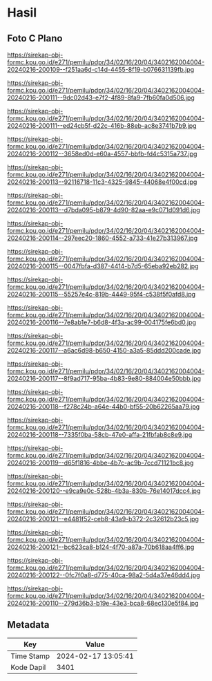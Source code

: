 # Hasil

## Foto C Plano

https://sirekap-obj-formc.kpu.go.id/e271/pemilu/pdpr/34/02/16/20/04/3402162004004-20240216-200109--f251aa6d-c14d-4455-8f19-b076631139fb.jpg

https://sirekap-obj-formc.kpu.go.id/e271/pemilu/pdpr/34/02/16/20/04/3402162004004-20240216-200111--9dc02d43-e7f2-4f89-8fa9-7fb60fa0d506.jpg

https://sirekap-obj-formc.kpu.go.id/e271/pemilu/pdpr/34/02/16/20/04/3402162004004-20240216-200111--ed24cb5f-d22c-416b-88eb-ac8e3741b7b9.jpg

https://sirekap-obj-formc.kpu.go.id/e271/pemilu/pdpr/34/02/16/20/04/3402162004004-20240216-200112--3658ed0d-e60a-4557-bbfb-fd4c5315a737.jpg

https://sirekap-obj-formc.kpu.go.id/e271/pemilu/pdpr/34/02/16/20/04/3402162004004-20240216-200113--92116718-11c3-4325-9845-44068e4f00cd.jpg

https://sirekap-obj-formc.kpu.go.id/e271/pemilu/pdpr/34/02/16/20/04/3402162004004-20240216-200113--d7bda095-b879-4d90-82aa-e9c071d091d6.jpg

https://sirekap-obj-formc.kpu.go.id/e271/pemilu/pdpr/34/02/16/20/04/3402162004004-20240216-200114--297eec20-1860-4552-a733-41e27b313967.jpg

https://sirekap-obj-formc.kpu.go.id/e271/pemilu/pdpr/34/02/16/20/04/3402162004004-20240216-200115--0047fbfa-d387-4414-b7d5-65eba92eb282.jpg

https://sirekap-obj-formc.kpu.go.id/e271/pemilu/pdpr/34/02/16/20/04/3402162004004-20240216-200115--55257e4c-819b-4449-95f4-c538f5f0afd8.jpg

https://sirekap-obj-formc.kpu.go.id/e271/pemilu/pdpr/34/02/16/20/04/3402162004004-20240216-200116--7e8ab1e7-b6d8-4f3a-ac99-004175fe6bd0.jpg

https://sirekap-obj-formc.kpu.go.id/e271/pemilu/pdpr/34/02/16/20/04/3402162004004-20240216-200117--a6ac6d98-b650-4150-a3a5-85ddd200cade.jpg

https://sirekap-obj-formc.kpu.go.id/e271/pemilu/pdpr/34/02/16/20/04/3402162004004-20240216-200117--8f9ad717-95ba-4b83-9e80-884004e50bbb.jpg

https://sirekap-obj-formc.kpu.go.id/e271/pemilu/pdpr/34/02/16/20/04/3402162004004-20240216-200118--f278c24b-a64e-44b0-bf55-20b62265aa79.jpg

https://sirekap-obj-formc.kpu.go.id/e271/pemilu/pdpr/34/02/16/20/04/3402162004004-20240216-200118--7335f0ba-58cb-47e0-affa-21fbfab8c8e9.jpg

https://sirekap-obj-formc.kpu.go.id/e271/pemilu/pdpr/34/02/16/20/04/3402162004004-20240216-200119--d65f1816-4bbe-4b7c-ac9b-7ccd71121bc8.jpg

https://sirekap-obj-formc.kpu.go.id/e271/pemilu/pdpr/34/02/16/20/04/3402162004004-20240216-200120--e9ca9e0c-528b-4b3a-830b-76e14017dcc4.jpg

https://sirekap-obj-formc.kpu.go.id/e271/pemilu/pdpr/34/02/16/20/04/3402162004004-20240216-200121--e4481f52-ceb8-43a9-b372-2c32612b23c5.jpg

https://sirekap-obj-formc.kpu.go.id/e271/pemilu/pdpr/34/02/16/20/04/3402162004004-20240216-200121--bc623ca8-b124-4f70-a87a-70b618aa4ff6.jpg

https://sirekap-obj-formc.kpu.go.id/e271/pemilu/pdpr/34/02/16/20/04/3402162004004-20240216-200122--0fc7f0a8-d775-40ca-98a2-5d4a37e46dd4.jpg

https://sirekap-obj-formc.kpu.go.id/e271/pemilu/pdpr/34/02/16/20/04/3402162004004-20240216-200110--279d36b3-b19e-43e3-bca8-68ec130e5f84.jpg


## Metadata

| Key        | Value               |
| ---------- | ------------------- |
| Time Stamp | 2024-02-17 13:05:41 |
| Kode Dapil | 3401                |



